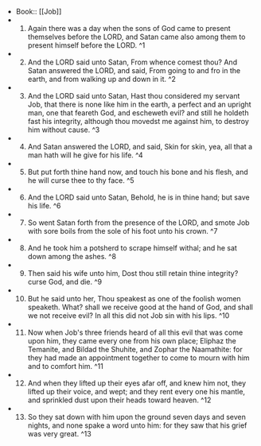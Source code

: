- Book:: [[Job]]
- 1. Again there was a day when the sons of God came to present themselves before the LORD, and Satan came also among them to present himself before the LORD. ^1
- 2. And the LORD said unto Satan, From whence comest thou? And Satan answered the LORD, and said, From going to and fro in the earth, and from walking up and down in it. ^2
- 3. And the LORD said unto Satan, Hast thou considered my servant Job, that there is none like him in the earth, a perfect and an upright man, one that feareth God, and escheweth evil? and still he holdeth fast his integrity, although thou movedst me against him, to destroy him without cause. ^3
- 4. And Satan answered the LORD, and said, Skin for skin, yea, all that a man hath will he give for his life. ^4
- 5. But put forth thine hand now, and touch his bone and his flesh, and he will curse thee to thy face. ^5
- 6. And the LORD said unto Satan, Behold, he is in thine hand; but save his life. ^6
- 7. So went Satan forth from the presence of the LORD, and smote Job with sore boils from the sole of his foot unto his crown. ^7
- 8. And he took him a potsherd to scrape himself withal; and he sat down among the ashes. ^8
- 9. Then said his wife unto him, Dost thou still retain thine integrity? curse God, and die. ^9
- 10. But he said unto her, Thou speakest as one of the foolish women speaketh. What? shall we receive good at the hand of God, and shall we not receive evil? In all this did not Job sin with his lips. ^10
- 11. Now when Job's three friends heard of all this evil that was come upon him, they came every one from his own place; Eliphaz the Temanite, and Bildad the Shuhite, and Zophar the Naamathite: for they had made an appointment together to come to mourn with him and to comfort him. ^11
- 12. And when they lifted up their eyes afar off, and knew him not, they lifted up their voice, and wept; and they rent every one his mantle, and sprinkled dust upon their heads toward heaven. ^12
- 13. So they sat down with him upon the ground seven days and seven nights, and none spake a word unto him: for they saw that his grief was very great. ^13
